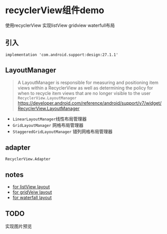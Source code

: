 # recyclerView组件demo
使用recyclerView 实现listView gridview waterfull布局

## 引入
`implementation 'com.android.support:design:27.1.1'`

## LayoutManager
> A LayoutManager is responsible for measuring and positioning item views within a RecyclerView as well as determining the policy for when to recycle item views that are no longer visible to the user
`RecyclerView.LayoutManager`        
https://developer.android.com/reference/android/support/v7/widget/RecyclerView.LayoutManager
- `LinearLayoutManager`线性布局管理器
- `GridLayoutManager` 网格布局管理器
- `StaggeredGridLayoutManager` 错列网格布局管理器

## adapter
`RecyclerView.Adapter`

## notes
- [for listView layout](https://github.com/weenta/android_RecyclerView/blob/master/recycler_list.md)
- [for gridVeiw layout](https://github.com/weenta/android_RecyclerView/blob/master/recycler_grid.md)
- [for waterfall layout](https://github.com/weenta/android_RecyclerView/blob/master/recycler_waterfall.md)

## TODO
实现图片预览



